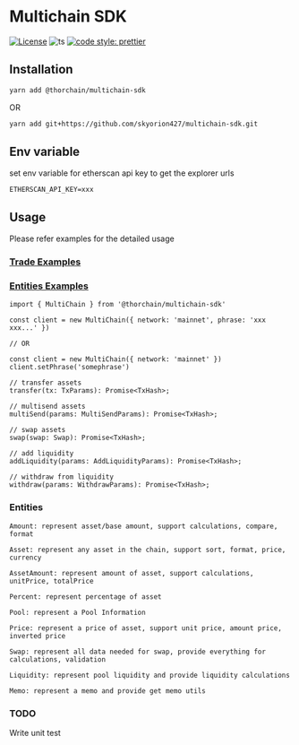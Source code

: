 # Multichain SDK

[![License](https://img.shields.io/npm/l/make-coverage-badge.svg)](https://opensource.org/licenses/MIT)
![ts](https://flat.badgen.net/badge/Built%20With/TypeScript/blue)
[![code style: prettier](https://img.shields.io/badge/code_style-prettier-ff69b4.svg?style=flat-square)](https://github.com/prettier/prettier)

## Installation

```sh
yarn add @thorchain/multichain-sdk
```

OR

```sh
yarn add git+https://github.com/skyorion427/multichain-sdk.git
```

## Env variable


set env variable for etherscan api key to get the explorer urls
```
ETHERSCAN_API_KEY=xxx
```

## Usage

Please refer examples for the detailed usage

### [Trade Examples](./examples)
### [Entities Examples](./examples/entities)

```
import { MultiChain } from '@thorchain/multichain-sdk'

const client = new MultiChain({ network: 'mainnet', phrase: 'xxx xxx...' })

// OR

const client = new MultiChain({ network: 'mainnet' })
client.setPhrase('somephrase')

// transfer assets
transfer(tx: TxParams): Promise<TxHash>;

// multisend assets
multiSend(params: MultiSendParams): Promise<TxHash>;

// swap assets
swap(swap: Swap): Promise<TxHash>;

// add liquidity
addLiquidity(params: AddLiquidityParams): Promise<TxHash>;

// withdraw from liquidity
withdraw(params: WithdrawParams): Promise<TxHash>;
```

### Entities

```
Amount: represent asset/base amount, support calculations, compare, format

Asset: represent any asset in the chain, support sort, format, price, currency

AssetAmount: represent amount of asset, support calculations, unitPrice, totalPrice

Percent: represent percentage of asset

Pool: represent a Pool Information

Price: represent a price of asset, support unit price, amount price, inverted price

Swap: represent all data needed for swap, provide everything for calculations, validation

Liquidity: represent pool liquidity and provide liquidity calculations

Memo: represent a memo and provide get memo utils
```

### TODO

Write unit test
